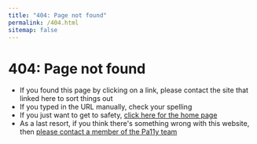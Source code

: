 ```yaml
---
title: "404: Page not found"
permalink: /404.html
sitemap: false
---
```



# 404: Page not found

  - If you found this page by clicking on a link, please contact the site that linked here to sort things out
  - If you typed in the URL manually, check your spelling
  - If you just want to get to safety, [click here for the home page][home]
  - As a last resort, if you think there's something wrong with this website, then [please contact a member of the Pa11y team][contact]



[contact]: /contact/
[home]: /
